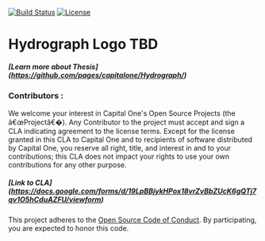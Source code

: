 [![Build Status](https://travis-ci.com/capitalone/Hydrograph.svg?token=gPhqQtqsLvPLaT4qqGcg&branch=master)](https://travis-ci.com/capitalone/Hydrograph)
[![License](https://img.shields.io/badge/license-Apache%202-blue.svg)](https://www.apache.org/licenses/LICENSE-2.0)

# Hydrograph Logo TBD
##### [Learn more about Thesis] (https://github.com/pages/capitalone/Hydrograph/)

### Contributors :
We welcome your interest in Capital One's Open Source Projects (the â€œProjectâ€�). Any Contributor to the project must accept and sign a CLA indicating agreement to the license terms. Except for the license granted in this CLA to Capital One and to recipients of software distributed by Capital One, you reserve all right, title, and interest in and to your contributions; this CLA does not impact your rights to use your own contributions for any other purpose.

##### [Link to CLA] (https://docs.google.com/forms/d/19LpBBjykHPox18vrZvBbZUcK6gQTj7qv1O5hCduAZFU/viewform)

This project adheres to the [Open Source Code of Conduct][code-of-conduct]. By participating, you are expected to honor this code.

[code-of-conduct]: http://www.capitalone.io/codeofconduct/